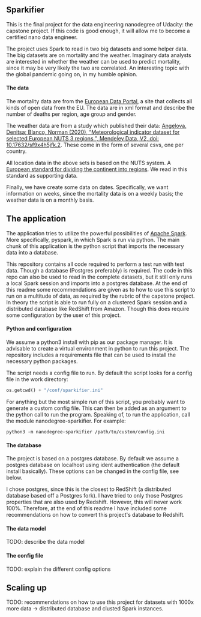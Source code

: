 ## Sparkifier

This is the final project for the data engineering nanodegree of Udacity: the capstone project. If this code is good enough, it will allow me to become a certified nano data engineer.

The project uses Spark to read in two big datasets and some helper data. The big datasets are on mortality and the weather. Imaginary data analysts are interested in whether the weather can be used to predict mortality, since it may be very likely the two are correlated. An interesting topic with the global pandemic going on, in my humble opinion.

#### The data

The mortality data are from the [European Data Portal](https://data.europa.eu/en), a site that collects all kinds of open data from the EU. The data are in xml format and describe the number of deaths per region, age group and gender.

The weather data are from a study which published their data: [Angelova, Denitsa; Blanco, Norman (2020), “Meteorological indicator dataset for selected European NUTS 3 regions ”, Mendeley Data, V2, doi: 10.17632/sf9x4h5jfk.2](https://data.mendeley.com/datasets/sf9x4h5jfk/2). These come in the form of several csvs, one per country.

All location data in the above sets is based on the NUTS system. A [European standard for dividing the continent into regions](https://ec.europa.eu/eurostat/web/nuts/background). We read in this standard as supporting data.

Finally, we have create some data on dates. Specifically, we want information on weeks, since the mortality data is on a weekly basis; the weather data is on a monthly basis.

## The application

The application tries to utilize the powerful possibilities of [Apache Spark](https://spark.apache.org/). More specifically, pyspark, in which Spark is run via python. The main chunk of this application is the python script that imports the necessary data into a database.

This repository contains all code required to perform a test run with test data. Though a database (Postgres preferably) is required. The code in this repo can also be used to read in the complete datasets, but it still only runs a local Spark session and imports into a postgres database. At the end of this readme some recommendations are given as to how to use this script to run on a multitude of data, as required by the rubric of the capstone project. In theory the script is able to run fully on a clustered Spark session and a distributed database like RedShift from Amazon. Though this does require some configuration by the user of this project.

#### Python and configuration

We assume a python3 install with pip as our package manager. It is advisable to create a virtual environment in python to run this project. The repository includes a requirements file that can be used to install the necessary python packages.

The script needs a config file to run. By default the script looks for a config file in the work directory:

```python
os.getcwd() + "/conf/sparkifier.ini"
```
For anything but the most simple run of this script, you probably want to generate a custom config file. This can then be added as an argument to the python call to run the program. Speaking of, to run the application, call the module nanodegree-sparkifier. For example:

```
python3 -m nanodegree-sparkifier /path/to/custom/config.ini
```

#### The database

The project is based on a postgres database. By default we assume a postgres database on localhost using ident authentication (the default install basically). These options can be changed in the config file, see below.

I chose postgres, since this is the closest to RedShift (a distributed database based off a Postgres fork). I have tried to only those Postgres properties that are also used by Redshift. However, this will never work 100%. Therefore, at the end of this readme I have included some recommendations on how to convert this project's database to Redshift.

#### The data model

TODO: describe the data model

#### The config file

TODO: explain the different config options

## Scaling up

TODO: recommendations on how to use this project for datasets with 1000x more data -> distributed database and clusted Spark instances.
